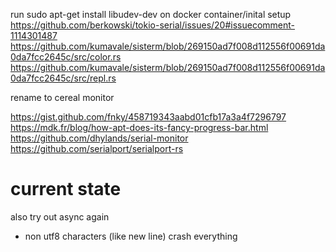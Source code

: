 run
sudo apt-get install libudev-dev
on docker container/inital setup
https://github.com/berkowski/tokio-serial/issues/20#issuecomment-1114301487
https://github.com/kumavale/sisterm/blob/269150ad7f008d112556f00691da0da7fcc2645c/src/color.rs
https://github.com/kumavale/sisterm/blob/269150ad7f008d112556f00691da0da7fcc2645c/src/repl.rs


rename to cereal monitor

https://gist.github.com/fnky/458719343aabd01cfb17a3a4f7296797
https://mdk.fr/blog/how-apt-does-its-fancy-progress-bar.html
https://github.com/dhylands/serial-monitor
https://github.com/serialport/serialport-rs

# current state
also try out async again
- non utf8 characters (like new line) crash everything
